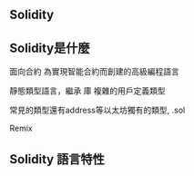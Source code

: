 ## Solidity 

## Solidity是什麼

面向合約 為實現智能合約而創建的高級編程語言

靜態類型語言，繼承 庫 複雜的用戶定義類型

常見的類型還有address等以太坊獨有的類型, .sol

Remix 

## Solidity 語言特性


